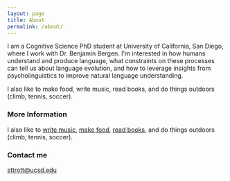 ```yaml
---
layout: page
title: About
permalink: /about/
---
```



I am a Cognitive Science PhD student at University of California, San Diego, where I work with Dr. Benjamin Bergen. I'm interested in how humans understand and produce language, what constraints on these processes can tell us about language evolution, and how to leverage insights from psycholinguistics to improve natural language understanding.

I also like to make food, write music, read books, and do things outdoors (climb, tennis, soccer).


### More Information

I also like to [write music](https://soundcloud.com/seantrott), [make food](https://seanmakesfood.wordpress.com/), [read books](https://www.goodreads.com/review/list/9359693), and do things outdoors (climb, tennis, soccer).

### Contact me

[sttrott@ucsd.edu](mailto:sttrott@ucsd.com)